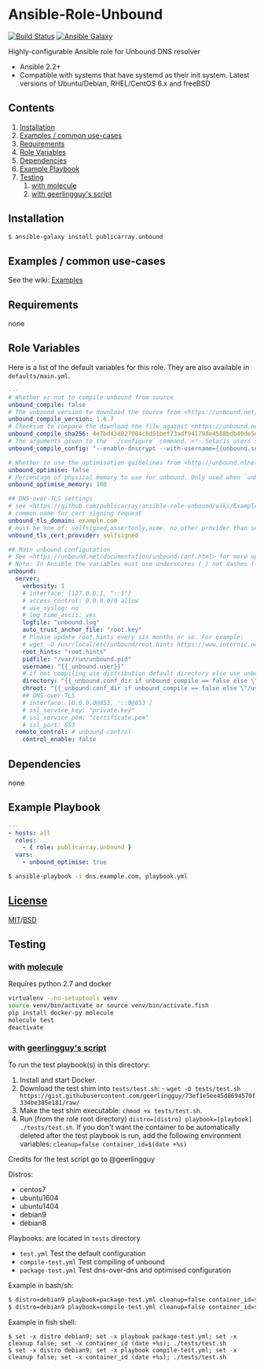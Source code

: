 Ansible-Role-Unbound
=========

[![Build Status](https://travis-ci.com/publicarray/ansible-role-unbound.svg?token=DAqXkb6oM7gEUhTmp8BA&branch=master)](https://travis-ci.com/publicarray/ansible-role-unbound)
[![Ansible Galaxy](https://img.shields.io/badge/galaxy-publicarray.unbound-blue.svg?style=flat)](https://galaxy.ansible.com/publicarray/unbound/)

Highly-configurable Ansible role for Unbound DNS resolver

 - Ansible 2.2+
 - Compatible with systems that have systemd as their init system. Latest versions of Ubuntu/Debian, RHEL/CentOS 6.x and freeBSD

Contents
--------

 1. [Installation](#installation)
 1. [Examples / common use-cases](#examples--common-use-cases)
 1. [Requirements](#requirements)
 1. [Role Variables](#role-variables)
 1. [Dependencies](#dependencies)
 1. [Example Playbook](#example-playbook)
 1. [Testing](#testing)
    1. [with molecule](#with-molecule)
    1. [with geerlingguy's script](#with-geerlingguys-script)

Installation
------------

```bash
$ ansible-galaxy install publicarray.unbound
```

Examples / common use-cases
--------

See the wiki: [Examples](https://github.com/publicarray/ansible-role-unbound/wiki/Examples)

Requirements
------------

none

Role Variables
--------------

Here is a list of the default variables for this role. They are also available in `defaults/main.yml`.

```yml
---
# Whether or not to compile unbound from source
unbound_compile: false
# The unbound version to download the source from <https://unbound.net/download.html>
unbound_compile_version: 1.6.7
# Checksum to compare the download the file against <https://unbound.net/download.html>
unbound_compile_sha256: 4e7bd43d827004c6d51bef73adf941798e4588bdb40de5e79d89034d69751c9f
# The arguments given to the `./configure` command. <!--Solaris users should use --with-solaris-threads -->
unbound_compile_config: "--enable-dnscrypt --with-username={{unbound.server.username|default(unbound)}} --with-libevent --with-run-dir={{unbound.server.directory}} --with-conf-file={{unbound.server.directory}}/unbound.conf"

# Whether to use the optimisation guidelines from <http://unbound.nlnetlabs.nl/documentation/howto_optimise.html>
unbound_optimise: false
# Percentage of physical memory to use for unbound. Only used when `unbound_optimise` is true
unbound_optimise_memory: 100

## DNS-over-TLS settings
# see <https://github.com/publicarray/ansible-role-unbound/wiki/Examples#dns-over-tls> for an example
# common name for cert signing request
unbound_tls_domain: example.com
# must be one of: selfsigned,assertonly,acme. no other provider than selfsigned implemented just yet
unbound_tls_cert_provider: selfsigned

## Main unbound configuration
# See <https://unbound.net/documentation/unbound.conf.html> for more options and detailed descriptions
# Note: In Ansible the variables must use underscores (_) not dashes (-) as separators
unbound:
  server:
    verbosity: 1
    # interface: [127.0.0.1, "::1"]
    # access_control: 0.0.0.0/0 allow
    # use_syslog: no
    # log_time_ascii: yes
    logfile: "unbound.log"
    auto_trust_anchor_file: "root.key"
    # Please update root.hints every six months or so. For example:
    # wget -O /usr/local/etc/unbound/root.hints https://www.internic.net/domain/named.cache
    root_hints: "root.hints"
    pidfile: "/var/run/unbound.pid"
    username: "{{_unbound.user}}"
    # if not compiling use distribution default directory else use unbound default directory
    directory: "{{_unbound.conf_dir if unbound_compile == false else \"/usr/local/etc/unbound\"}}"
    chroot: "{{_unbound.conf_dir if unbound_compile == false else \"/usr/local/etc/unbound\"}}"
    ## DNS-over-TLS
    # interface: [0.0.0.0@853, '::0@853']
    # ssl_service_key: "private.key"
    # ssl_service_pem: "certificate.pem"
    # ssl_port: 853
  remote_control: # unbound-control
    control_enable: false
```



Dependencies
------------

none

Example Playbook
----------------

```yml
---
- hosts: all
  roles:
    - { role: publicarray.unbound }
  vars:
    - unbound_optimise: true
```

```bash
$ ansible-playbook -i dns.example.com, playbook.yml
```

[License](LICENSE)
-------

[MIT](https://opensource.org/licenses/MIT)/[BSD](https://opensource.org/licenses/BSD-2-Clause)

Testing
-------

### with [molecule](https://molecule.readthedocs.io)

Requires python 2.7 and docker

```bash
virtualenv --no-setuptools venv
source venv/bin/activate or source venv/bin/activate.fish
pip install docker-py molecule
molecule test
deactivate
```

### with [geerlingguy's script](https://gist.githubusercontent.com/geerlingguy/73ef1e5ee45d8694570f334be385e181)

To run the test playbook(s) in this directory:

  1. Install and start Docker.
  1. Download the test shim into `tests/test.sh`:
    - `wget -O tests/test.sh https://gist.githubusercontent.com/geerlingguy/73ef1e5ee45d8694570f334be385e181/raw/`
  1. Make the test shim executable: `chmod +x tests/test.sh`.
  1. Run (from the role root directory) `distro=[distro] playbook=[playbook] ./tests/test.sh`.
     If you don't want the container to be automatically deleted after the test playbook is run, add the following environment variables: `cleanup=false container_id=$(date +%s)`

Credits for the test script go to @geerlingguy

Distros:
 + centos7
 + ubuntu1604
 + ubuntu1404
 + debian9
 + debian8

Playbooks: are located in `tests` directory
 + `test.yml` Test the default configuration
 + `compile-test.yml` Test compiling of unbound
 + `package-test.yml` Test dns-over-dns and optimised configuration

Example in bash/sh:

```bash
$ distro=debian9 playbook=package-test.yml cleanup=false container_id=$(date +%s) ./tests/test.sh
$ distro=debian9 playbook=compile-test.yml cleanup=false container_id=$(date +%s) ./tests/test.sh
```

Example in fish shell:

```fish
$ set -x distro debian9; set -x playbook package-test.yml; set -x cleanup false; set -x container_id (date +%s); ./tests/test.sh
$ set -x distro debian9; set -x playbook compile-test.yml; set -x cleanup false; set -x container_id (date +%s); ./tests/test.sh
```
